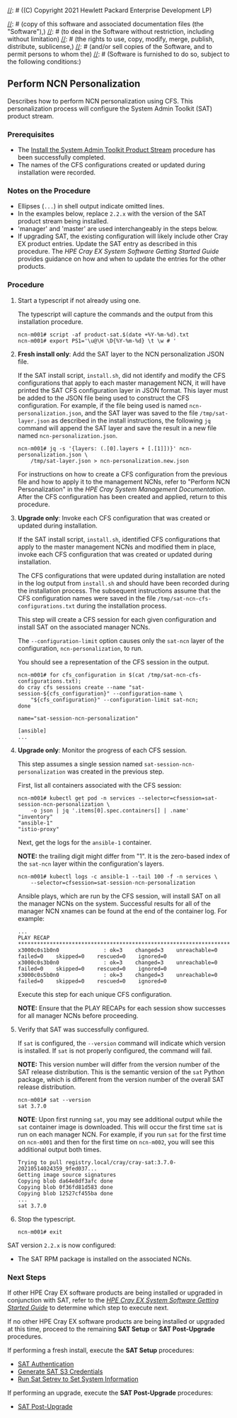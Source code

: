 [//]: # ((C) Copyright 2021 Hewlett Packard Enterprise Development LP)

[//]: # (Permission is hereby granted, free of charge, to any person obtaining a)
[//]: # (copy of this software and associated documentation files (the "Software"),)
[//]: # (to deal in the Software without restriction, including without limitation)
[//]: # (the rights to use, copy, modify, merge, publish, distribute, sublicense,)
[//]: # (and/or sell copies of the Software, and to permit persons to whom the)
[//]: # (Software is furnished to do so, subject to the following conditions:)

[//]: # (The above copyright notice and this permission notice shall be included)
[//]: # (in all copies or substantial portions of the Software.)

[//]: # (THE SOFTWARE IS PROVIDED "AS IS", WITHOUT WARRANTY OF ANY KIND, EXPRESS OR)
[//]: # (IMPLIED, INCLUDING BUT NOT LIMITED TO THE WARRANTIES OF MERCHANTABILITY,)
[//]: # (FITNESS FOR A PARTICULAR PURPOSE AND NONINFRINGEMENT. IN NO EVENT SHALL)
[//]: # (THE AUTHORS OR COPYRIGHT HOLDERS BE LIABLE FOR ANY CLAIM, DAMAGES OR)
[//]: # (OTHER LIABILITY, WHETHER IN AN ACTION OF CONTRACT, TORT OR OTHERWISE,)
[//]: # (ARISING FROM, OUT OF OR IN CONNECTION WITH THE SOFTWARE OR THE USE OR)
[//]: # (OTHER DEALINGS IN THE SOFTWARE.)

## Perform NCN Personalization

Describes how to perform NCN personalization using CFS. This personalization process
will configure the System Admin Toolkit (SAT) product stream.

### Prerequisites

- The [Install the System Admin Toolkit Product Stream](#install-the-system-admin-toolkit-product-stream)
  procedure has been successfully completed.
- The names of the CFS configurations created or updated during installation
  were recorded.

### Notes on the Procedure

- Ellipses (`...`) in shell output indicate omitted lines.
- In the examples below, replace `2.2.x` with the version of the SAT product stream
  being installed.
- 'manager' and 'master' are used interchangeably in the steps below.
- If upgrading SAT, the existing configuration will likely include other Cray EX product
  entries. Update the SAT entry as described in this procedure. The *HPE Cray EX System
  Software Getting Started Guide* provides guidance on how and when to update the
  entries for the other products.

### Procedure

1.  Start a typescript if not already using one.

    The typescript will capture the commands and the output from this installation procedure.

    ```screen
    ncn-m001# script -af product-sat.$(date +%Y-%m-%d).txt
    ncn-m001# export PS1='\u@\H \D{%Y-%m-%d} \t \w # '
    ```
1.  **Fresh install only**: Add the SAT layer to the NCN personalization JSON file.

    If the SAT install script, `install.sh`, did not identify and modify the CFS
    configurations that apply to each master management NCN, it will have printed
    the SAT CFS configuration layer in JSON format. This layer must be added to
    the JSON file being used to construct the CFS configuration. For example,
    if the file being used is named `ncn-personalization.json`, and the SAT
    layer was saved to the file `/tmp/sat-layer.json` as described in the
    install instructions, the following `jq` command will append the SAT layer
    and save the result in a new file named `ncn-personalization.json`.

    ```screen
    ncn-m001# jq -s '{layers: (.[0].layers + [.[1]])}' ncn-personalization.json \
        /tmp/sat-layer.json > ncn-personalization.new.json
    ```

    For instructions on how to create a CFS configuration from the previous
    file and how to apply it to the management NCNs, refer to "Perform NCN
    Personalization" in the *HPE Cray System Management Documentation*. After
    the CFS configuration has been created and applied, return to this
    procedure.

1.  **Upgrade only**: Invoke each CFS configuration that was created or updated
    during installation.

    If the SAT install script, `install.sh`, identified CFS configurations that
    apply to the master management NCNs and modified them in place, invoke each
    CFS configuration that was created or updated during installation.

    The CFS configurations that were updated during installation are noted in
    the log output from `install.sh` and should have been recorded during the
    installation process. The subsequent instructions assume that the CFS
    configuration names were saved in the file
    `/tmp/sat-ncn-cfs-configurations.txt` during the installation process.

    This step will create a CFS session for each given configuration and install
    SAT on the associated manager NCNs.

    The `--configuration-limit` option causes only the `sat-ncn` layer of the configuration,
    `ncn-personalization`, to run.

    You should see a representation of the CFS session in the output.

    ```screen
    ncn-m001# for cfs_configuration in $(cat /tmp/sat-ncn-cfs-configurations.txt);
    do cray cfs sessions create --name "sat-session-${cfs_configuration}" --configuration-name \
        "${cfs_configuration}" --configuration-limit sat-ncn;
    done

    name="sat-session-ncn-personalization"

    [ansible]
    ...
    ```

1.  **Upgrade only**: Monitor the progress of each CFS session.

    This step assumes a single session named `sat-session-ncn-personalization` was created in the previous step.

    First, list all containers associated with the CFS session:

    ```screen
    ncn-m001# kubectl get pod -n services --selector=cfsession=sat-session-ncn-personalization \
        -o json | jq '.items[0].spec.containers[] | .name'
    "inventory"
    "ansible-1"
    "istio-proxy"
    ```

    Next, get the logs for the `ansible-1` container.

    **NOTE:** the trailing digit might differ from "1". It is the zero-based
    index of the `sat-ncn` layer within the configuration's layers.

    ```screen
    ncn-m001# kubectl logs -c ansible-1 --tail 100 -f -n services \
        --selector=cfsession=sat-session-ncn-personalization
    ```

    Ansible plays, which are run by the CFS session, will install SAT on all the
    manager NCNs on the system. Successful results for all of the manager NCN xnames
    can be found at the end of the container log. For example:

    ```screen
    ...
    PLAY RECAP *********************************************************************
    x3000c0s1b0n0              : ok=3    changed=3    unreachable=0    failed=0    skipped=0    rescued=0    ignored=0
    x3000c0s3b0n0              : ok=3    changed=3    unreachable=0    failed=0    skipped=0    rescued=0    ignored=0
    x3000c0s5b0n0              : ok=3    changed=3    unreachable=0    failed=0    skipped=0    rescued=0    ignored=0
    ```

    Execute this step for each unique CFS configuration.

    **NOTE:** Ensure that the PLAY RECAPs for each session show successes for all
    manager NCNs before proceeding.

1.  Verify that SAT was successfully configured.

    If `sat` is configured, the `--version` command will indicate which version
    is installed. If `sat` is not properly configured, the command will fail.

    **NOTE:** This version number will differ from the version number of the SAT
    release distribution. This is the semantic version of the `sat` Python package,
    which is different from the version number of the overall SAT release distribution.

    ```screen
    ncn-m001# sat --version
    sat 3.7.0
    ```

    **NOTE**: Upon first running `sat`, you may see additional output while the `sat`
    container image is downloaded. This will occur the first time `sat` is run on
    each manager NCN. For example, if you run `sat` for the first time on `ncn-m001`
    and then for the first time on `ncn-m002`, you will see this additional output
    both times.

    ```screen
    Trying to pull registry.local/cray/cray-sat:3.7.0-20210514024359_9fed037...
    Getting image source signatures
    Copying blob da64e8df3afc done
    Copying blob 0f36fd81d583 done
    Copying blob 12527cf455ba done
    ...
    sat 3.7.0
    ```

1.  Stop the typescript.

    ```screen
    ncn-m001# exit
    ```

SAT version `2.2.x` is now configured:

- The SAT RPM package is installed on the associated NCNs.

### Next Steps

If other HPE Cray EX software products are being installed or upgraded in conjunction
with SAT, refer to the [*HPE Cray EX System Software Getting Started Guide*](https://www.hpe.com/support/ex-gsg)
to determine which step to execute next.

If no other HPE Cray EX software products are being installed or upgraded at this time,
proceed to the remaining **SAT Setup** or **SAT Post-Upgrade** procedures.

If performing a fresh install, execute the **SAT Setup** procedures:

- [SAT Authentication](#sat-authentication)
- [Generate SAT S3 Credentials](#generate-sat-s3-credentials)
- [Run Sat Setrev to Set System Information](#run-sat-setrev-to-set-system-information)

If performing an upgrade, execute the **SAT Post-Upgrade** procedures:

- [SAT Post-Upgrade](#sat-post-upgrade)
